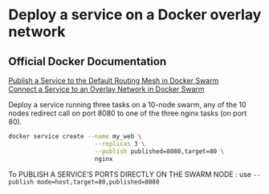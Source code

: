 # Deploy a service on a Docker overlay network

## Official Docker Documentation

[Publish a Service to the Default Routing Mesh in Docker Swarm](https://docs.docker.com/engine/swarm/services/#publish-a-services-ports-using-the-routing-mesh)  
[Connect a Service to an Overlay Network in Docker Swarm](https://docs.docker.com/engine/swarm/services/#connect-the-service-to-an-overlay-network)  


Deploy a service running three tasks on a 10-node swarm, any of the 10 nodes redirect call on port 8080 to one of the three nginx tasks (on port 80).

```bash
docker service create --name my_web \
                        --replicas 3 \
                        --publish published=8080,target=80 \
                        nginx
```

To PUBLISH A SERVICE’S PORTS DIRECTLY ON THE SWARM NODE : use ```--publish mode=host,target=80,published=8080```